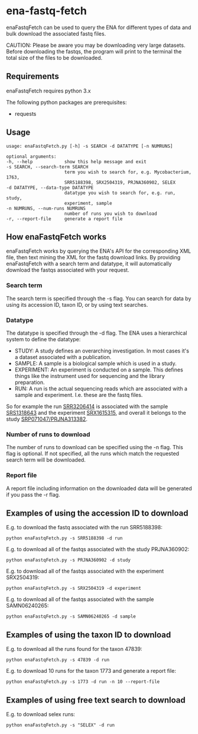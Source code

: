 # ena-fastq-fetch
enaFastqFetch can be used to query the ENA for different types of data and bulk download the associated fastq files.

CAUTION: Please be aware you may be downloading very large datasets. Before downloading the fastqs, the program will print to the terminal the total size of the files to be downloaded.

## **Requirements**

enaFastqFetch requires python 3.x

The following python packages are prerequisites:
- requests

## **Usage**
```
usage: enaFastqFetch.py [-h] -s SEARCH -d DATATYPE [-n NUMRUNS]

optional arguments:
-h, --help            show this help message and exit
-s SEARCH, --search-term SEARCH
                      term you wish to search for, e.g. Mycobacterium, 1763,
                      SRR5188398, SRX2504319, PRJNA360902, SELEX
-d DATATYPE, --data-type DATATYPE
                      datatype you wish to search for, e.g. run, study,
                      experiment, sample
-n NUMRUNS, --num-runs NUMRUNS
                      number of runs you wish to download
-r, --report-file     generate a report file
```
## **How enaFastqFetch works**
enaFastqFetch works by querying the ENA's API for the corresponding XML file, then text mining the XML for the fastq download links. By providing enaFastqFetch with a search term and datatype, it will automatically download the fastqs associated with your request.

### **Search term**
The search term is specified through the -s flag. You can search for data by using its accession ID, taxon ID, or by using text searches.

### **Datatype**
The datatype is specified through the -d flag. The ENA uses a hierarchical system to define the datatype:

* STUDY:
A study defines an overarching investigation. In most cases it's a dataset associated with a publication.
* SAMPLE:
A sample is a biological sample which is used in a study.
* EXPERIMENT:
An experiment is conducted on a sample. This defines things like the instrument used for sequencing and the library preparation.
* RUN:
A run is the actual sequencing reads which are associated with a sample and experiment. I.e. these are the fastq files.

So for example the run [SRR3206414](https://www.ebi.ac.uk/ena/data/view/SRR3206414) is associated with the sample [SRS1318643](https://www.ebi.ac.uk/ena/data/view/SRS1318643) and the experiment [SRX1615315](https://www.ebi.ac.uk/ena/data/view/SRX1615315), and overall it belongs to the study [SRP071047/PRJNA313382](https://www.ebi.ac.uk/ena/data/view/PRJNA313382).

### **Number of runs to download**
The number of runs to download can be specified using the -n flag. This flag is optional. If not specified, all the runs which match the requested search term will be downloaded.

### **Report file**
A report file including information on the downloaded data will be generated if you pass the -r flag.

## **Examples of using the accession ID to download**
E.g. to download the fastq associated with the run SRR5188398:
```
python enaFastqFetch.py -s SRR5188398 -d run
```
E.g. to download all of the fastqs associated with the study PRJNA360902:
```
python enaFastqFetch.py -s PRJNA360902 -d study
```
E.g. to download all of the fastqs associated with the experiment SRX2504319:
```
python enaFastqFetch.py -s SRX2504319 -d experiment
```
E.g. to download all of the fastqs associated with the sample SAMN06240265:
```
python enaFastqFetch.py -s SAMN06240265 -d sample
```

## **Examples of using the taxon ID to download**
E.g. to download all the runs found for the taxon 47839:
```
python enaFastqFetch.py -s 47839 -d run
```
 E.g. to download 10 runs for the taxon 1773 and generate a report file:
```
python enaFastqFetch.py -s 1773 -d run -n 10 --report-file
```
## **Examples of using free text search to download**
E.g. to download selex runs:
```
python enaFastqFetch.py -s "SELEX" -d run
```

